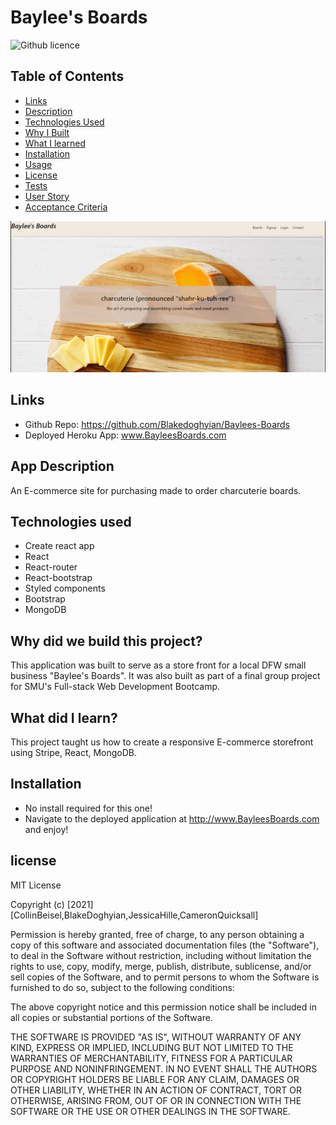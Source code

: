 # Baylee's Boards

![Github licence](http://img.shields.io/badge/license-MIT-blue.svg)

 ## Table of Contents
  * [Links](#links)
  * [Description](#app-descriptino)
  * [Technologies Used](#technologies-used)
  * [Why I Built](#why-did-i-build-this-project)
  * [What I learned](#what-did-i-learn)
  * [Installation](#installation)
  * [Usage](#usage)
  * [License](#license)
  * [Tests](#tests)
  * [User Story](#User-Story)
  * [Acceptance Criteria](#acceptance-criteria)

![App Screenshot](https://github.com/Blakedoghyian/Baylees-Boards/blob/main/client/public/images/Baylees-boards-screenshot.PNG)

## Links
 - Github Repo: https://github.com/Blakedoghyian/Baylees-Boards
 - Deployed Heroku App: www.BayleesBoards.com
 ## App Description
An E-commerce site for purchasing made to order charcuterie boards.

## Technologies used
- Create react app
- React
- React-router
- React-bootstrap
- Styled components
- Bootstrap
- MongoDB

## Why did we build this project?
This application was built to serve as a store front for a local DFW small business "Baylee's Boards". It was also built as part of a final group project for SMU's Full-stack Web Development Bootcamp.

## What did I learn?
This project taught us how to create a responsive E-commerce storefront using Stripe, React, MongoDB.

## Installation
 - No install required for this one!
 - Navigate to the deployed application at http://www.BayleesBoards.com and enjoy!

## license
MIT License

Copyright (c) [2021] [CollinBeisel,BlakeDoghyian,JessicaHille,CameronQuicksall]

Permission is hereby granted, free of charge, to any person obtaining a copy of this software and associated documentation files (the "Software"), to deal in the Software without restriction, including without limitation the rights to use, copy, modify, merge, publish, distribute, sublicense, and/or sell copies of the Software, and to permit persons to whom the Software is furnished to do so, subject to the following conditions:

The above copyright notice and this permission notice shall be included in all copies or substantial portions of the Software.

THE SOFTWARE IS PROVIDED "AS IS", WITHOUT WARRANTY OF ANY KIND, EXPRESS OR IMPLIED, INCLUDING BUT NOT LIMITED TO THE WARRANTIES OF MERCHANTABILITY, FITNESS FOR A PARTICULAR PURPOSE AND NONINFRINGEMENT. IN NO EVENT SHALL THE AUTHORS OR COPYRIGHT HOLDERS BE LIABLE FOR ANY CLAIM, DAMAGES OR OTHER LIABILITY, WHETHER IN AN ACTION OF CONTRACT, TORT OR OTHERWISE, ARISING FROM, OUT OF OR IN CONNECTION WITH THE SOFTWARE OR THE USE OR OTHER DEALINGS IN THE SOFTWARE.

